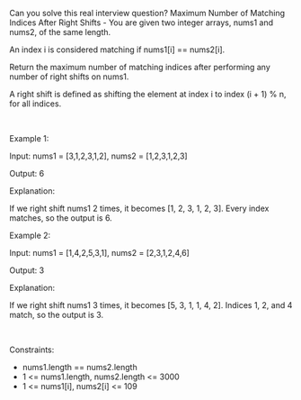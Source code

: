 Can you solve this real interview question? Maximum Number of Matching Indices After Right Shifts - You are given two integer arrays, nums1 and nums2, of the same length.

An index i is considered matching if nums1[i] == nums2[i].

Return the maximum number of matching indices after performing any number of right shifts on nums1.

A right shift is defined as shifting the element at index i to index (i + 1) % n, for all indices.

 

Example 1:

Input: nums1 = [3,1,2,3,1,2], nums2 = [1,2,3,1,2,3]

Output: 6

Explanation:

If we right shift nums1 2 times, it becomes [1, 2, 3, 1, 2, 3]. Every index matches, so the output is 6.

Example 2:

Input: nums1 = [1,4,2,5,3,1], nums2 = [2,3,1,2,4,6]

Output: 3

Explanation:

If we right shift nums1 3 times, it becomes [5, 3, 1, 1, 4, 2]. Indices 1, 2, and 4 match, so the output is 3.

 

Constraints:

 * nums1.length == nums2.length
 * 1 <= nums1.length, nums2.length <= 3000
 * 1 <= nums1[i], nums2[i] <= 109
